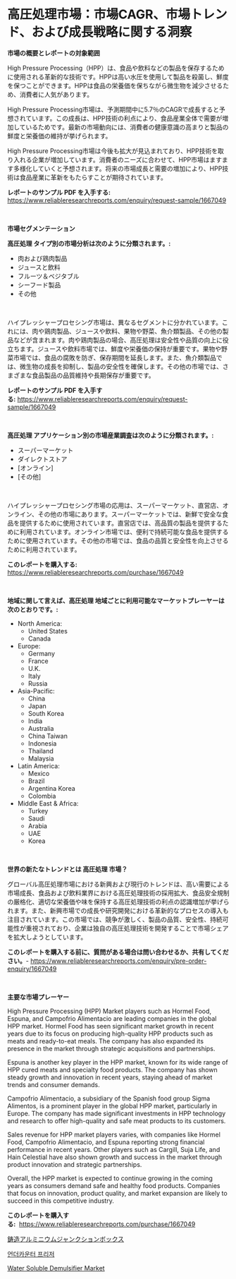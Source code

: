 <p><h1>高圧処理市場：市場CAGR、市場トレンド、および成長戦略に関する洞察</h1></p><p><strong>市場の概要とレポートの対象範囲</strong></p>
<p><p>High Pressure Processing（HPP）は、食品や飲料などの製品を保存するために使用される革新的な技術です。HPPは高い水圧を使用して製品を殺菌し、鮮度を保つことができます。HPPは食品の栄養価を保ちながら微生物を減少させるため、消費者に人気があります。</p><p>High Pressure Processing市場は、予測期間中に5.7％のCAGRで成長すると予想されています。この成長は、HPP技術の利点により、食品産業全体で需要が増加しているためです。最新の市場動向には、消費者の健康意識の高まりと製品の鮮度と栄養価の維持が挙げられます。</p><p>High Pressure Processing市場は今後も拡大が見込まれており、HPP技術を取り入れる企業が増加しています。消費者のニーズに合わせて、HPP市場はますます多様化していくと予想されます。将来の市場成長と需要の増加により、HPP技術は食品産業に革新をもたらすことが期待されています。</p></p>
<p><strong>レポートのサンプル PDF を入手する:</strong> <a href="https://www.reliableresearchreports.com/enquiry/request-sample/1667049">https://www.reliableresearchreports.com/enquiry/request-sample/1667049</a></p>
<p>&nbsp;</p>
<p><strong>市場セグメンテーション</strong></p>
<p><strong>高圧処理 タイプ別の市場分析は次のように分類されます。:</strong></p>
<p><ul><li>肉および鶏肉製品</li><li>ジュースと飲料</li><li>フルーツ＆ベジタブル</li><li>シーフード製品</li><li>その他</li></ul></p>
<p>&nbsp;</p>
<p><p>ハイプレッシャープロセシング市場は、異なるセグメントに分かれています。これには、肉や鶏肉製品、ジュースや飲料、果物や野菜、魚介類製品、その他の製品などが含まれます。肉や鶏肉製品の場合、高圧処理は安全性や品質の向上に役立ちます。ジュースや飲料市場では、鮮度や栄養価の保持が重要です。果物や野菜市場では、食品の腐敗を防ぎ、保存期間を延長します。また、魚介類製品では、微生物の成長を抑制し、製品の安全性を確保します。その他の市場では、さまざまな食品製品の品質維持や長期保存が重要です。</p></p>
<p><strong>レポートのサンプル PDF を入手する:</strong>&nbsp;<a href="https://www.reliableresearchreports.com/enquiry/request-sample/1667049">https://www.reliableresearchreports.com/enquiry/request-sample/1667049</a></p>
<p>&nbsp;</p>
<p><strong> 高圧処理 アプリケーション別の市場産業調査は次のように分類されます。:</strong></p>
<p><ul><li>スーパーマーケット</li><li>ダイレクトストア</li><li>[オンライン]</li><li>[その他]</li></ul></p>
<p>&nbsp;</p>
<p><p>ハイプレッシャープロセシング市場の応用は、スーパーマーケット、直営店、オンライン、その他の市場にあります。スーパーマーケットでは、新鮮で安全な食品を提供するために使用されています。直営店では、高品質の製品を提供するために利用されています。オンライン市場では、便利で持続可能な食品を提供するために使用されています。その他の市場では、食品の品質と安全性を向上させるために利用されています。</p></p>
<p><strong>このレポートを購入する:</strong>&nbsp; <a href="https://www.reliableresearchreports.com/purchase/1667049">https://www.reliableresearchreports.com/purchase/1667049</a></p>
<p>&nbsp;</p>
<p><strong>地域に関して言えば、高圧処理 地域ごとに利用可能なマーケットプレーヤーは次のとおりです。:</strong></p>
<p><ul>
    <li>
        North America:
        <ul>
            <li>United States</li>
            <li>Canada</li>
        </ul>
    </li>
    <li>
        Europe:
        <ul>
            <li>Germany</li>
            <li>France</li>
            <li>U.K.</li>
            <li>Italy</li>
            <li>Russia</li>
        </ul>
    </li>
    <li>
        Asia-Pacific:
        <ul>
            <li>China</li>
            <li>Japan</li>
            <li>South Korea</li>
            <li>India</li>
            <li>Australia</li>
            <li>China Taiwan</li>
            <li>Indonesia</li>
            <li>Thailand</li>
            <li>Malaysia</li>
        </ul>
    </li>
    <li>
        Latin America:
        <ul>
            <li>Mexico</li>
            <li>Brazil</li>
            <li>Argentina Korea</li>
            <li>Colombia</li>
        </ul>
    </li>
    <li>
        Middle East & Africa:
        <ul>
            <li>Turkey</li>
            <li>Saudi</li>
            <li>Arabia</li>
            <li>UAE</li>
            <li>Korea</li>
        </ul>
    </li>
    </ul></p>
<p>&nbsp;</p>
<p><strong>世界の新たなトレンドとは 高圧処理 市場？</strong></p>
<p><p>グローバル高圧処理市場における新興および現行のトレンドは、高い需要による市場成長、食品および飲料業界における高圧処理技術の採用拡大、食品安全規制の厳格化、適切な栄養価や味を保持する高圧処理技術の利点の認識増加が挙げられます。また、新興市場での成長や研究開発における革新的なプロセスの導入も注目されています。この市場では、競争が激しく、製品の品質、安全性、持続可能性が重視されており、企業は独自の高圧処理技術を開発することで市場シェアを拡大しようとしています。</p></p>
<p><strong>このレポートを購入する前に、質問がある場合は問い合わせるか、共有してください。</strong>- <a href="https://www.reliableresearchreports.com/enquiry/pre-order-enquiry/1667049">https://www.reliableresearchreports.com/enquiry/pre-order-enquiry/1667049</a></p>
<p>&nbsp;</p>
<p><strong>主要な市場プレーヤー</strong></p>
<p><p>High Pressure Processing (HPP) Market players such as Hormel Food, Espuna, and Campofrio Alimentacio are leading companies in the global HPP market. Hormel Food has seen significant market growth in recent years due to its focus on producing high-quality HPP products such as meats and ready-to-eat meals. The company has also expanded its presence in the market through strategic acquisitions and partnerships.</p><p>Espuna is another key player in the HPP market, known for its wide range of HPP cured meats and specialty food products. The company has shown steady growth and innovation in recent years, staying ahead of market trends and consumer demands.</p><p>Campofrio Alimentacio, a subsidiary of the Spanish food group Sigma Alimentos, is a prominent player in the global HPP market, particularly in Europe. The company has made significant investments in HPP technology and research to offer high-quality and safe meat products to its customers.</p><p>Sales revenue for HPP market players varies, with companies like Hormel Food, Campofrio Alimentacio, and Espuna reporting strong financial performance in recent years. Other players such as Cargill, Suja Life, and Hain Celestial have also shown growth and success in the market through product innovation and strategic partnerships.</p><p>Overall, the HPP market is expected to continue growing in the coming years as consumers demand safe and healthy food products. Companies that focus on innovation, product quality, and market expansion are likely to succeed in this competitive industry.</p></p>
<p><strong>このレポートを購入する:</strong>&nbsp;&nbsp;<a href="https://www.reliableresearchreports.com/purchase/1667049">https://www.reliableresearchreports.com/purchase/1667049</a></p>
<p><p><a href="https://medium.com/@austinallan03/%E3%82%AD%E3%83%A3%E3%82%B9%E3%83%88%E3%82%A2%E3%83%AB%E3%83%9F%E3%83%8B%E3%82%A6%E3%83%A0%E3%82%B8%E3%83%A3%E3%83%B3%E3%82%AF%E3%82%B7%E3%83%A7%E3%83%B3%E3%83%9C%E3%83%83%E3%82%AF%E3%82%B9%E5%B8%82%E5%A0%B4-2031%E5%B9%B4%E3%81%BE%E3%81%A7%E3%81%AE%E6%88%90%E5%8A%9F%E3%81%99%E3%82%8B%E3%83%93%E3%82%B8%E3%83%8D%E3%82%B9%E6%88%A6%E7%95%A5%E3%81%AE%E9%8D%B5-e04b49f05567">鋳造アルミニウムジャンクションボックス</a></p><p><a href="https://medium.com/@tom.hiffer/%EC%96%B8%EB%8D%94-%EC%B9%B4%EC%9A%B4%ED%84%B0-%EB%83%89%EB%8F%99%EA%B3%A0-%EC%8B%9C%EC%9E%A5-%EA%B2%BD%EC%9F%81-%EB%B6%84%EC%84%9D-%EC%8B%9C%EC%9E%A5-%EB%8F%99%ED%96%A5-%EB%B0%8F-2031%EB%85%84%EA%B9%8C%EC%A7%80%EC%9D%98-%EC%98%88%EC%83%81-2d6d8dc1d396">언더카운터 프리저</a></p><p><a href="https://funky-papaya-cf4.notion.site/Water-Soluble-Demulsifier-Market-A-Comprehensive-Report-of-its-Market-Share-Growth-Trends-2024--c4fac43a87c34086a88b485fd79869b5">Water Soluble Demulsifier Market</a></p></p>